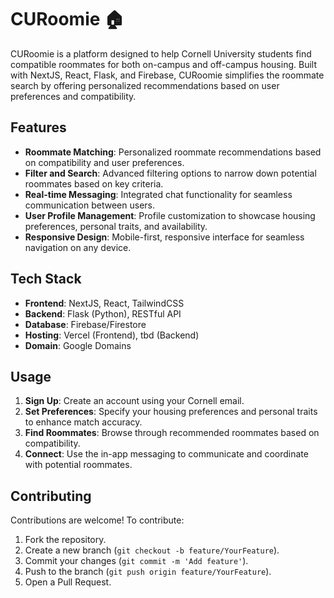 # CURoomie 🏠

CURoomie is a platform designed to help Cornell University students find compatible roommates for both on-campus and off-campus housing. Built with NextJS, React, Flask, and Firebase, CURoomie simplifies the roommate search by offering personalized recommendations based on user preferences and compatibility.

## Features

- **Roommate Matching**: Personalized roommate recommendations based on compatibility and user preferences.
- **Filter and Search**: Advanced filtering options to narrow down potential roommates based on key criteria.
- **Real-time Messaging**: Integrated chat functionality for seamless communication between users.
- **User Profile Management**: Profile customization to showcase housing preferences, personal traits, and availability.
- **Responsive Design**: Mobile-first, responsive interface for seamless navigation on any device.

## Tech Stack

- **Frontend**: NextJS, React, TailwindCSS
- **Backend**: Flask (Python), RESTful API
- **Database**: Firebase/Firestore
- **Hosting**: Vercel (Frontend), tbd (Backend)
- **Domain**: Google Domains

## Usage

1. **Sign Up**: Create an account using your Cornell email.
2. **Set Preferences**: Specify your housing preferences and personal traits to enhance match accuracy.
3. **Find Roommates**: Browse through recommended roommates based on compatibility.
4. **Connect**: Use the in-app messaging to communicate and coordinate with potential roommates.

## Contributing

Contributions are welcome! To contribute:

1. Fork the repository.
2. Create a new branch (`git checkout -b feature/YourFeature`).
3. Commit your changes (`git commit -m 'Add feature'`).
4. Push to the branch (`git push origin feature/YourFeature`).
5. Open a Pull Request.
